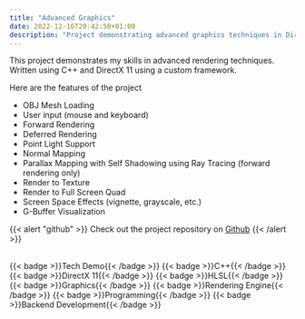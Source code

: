 ```yaml
---
title: "Advanced Graphics"
date: 2022-12-16T20:42:50+01:00
description: "Project demonstrating advanced graphics techniques in DirectX 11"
---
```


This project demonstrates my skills in advanced rendering techniques. Written using C++ and DirectX 11 using a custom framework.

Here are the features of the project

- OBJ Mesh Loading
- User input (mouse and keyboard)
- Forward Rendering
- Deferred Rendering
- Point Light Support
- Normal Mapping
- Parallax Mapping with Self Shadowing using Ray Tracing (forward rendering only)
- Render to Texture
- Render to Full Screen Quad
- Screen Space Effects (vignette, grayscale, etc.)
- G-Buffer Visualization

{{< alert "github" >}}
Check out the project repository on [Github](https://github.com/ArnavMehta3000/Advanced-Graphics)
{{< /alert >}}

</br>

<div style="display: flex; flex-wrap: wrap; gap: 10px;">
  {{< badge >}}Tech Demo{{< /badge >}}
  {{< badge >}}C++{{< /badge >}}
  {{< badge >}}DirectX 11{{< /badge >}}
  {{< badge >}}HLSL{{< /badge >}}
  {{< badge >}}Graphics{{< /badge >}}
  {{< badge >}}Rendering Engine{{< /badge >}}
  {{< badge >}}Programming{{< /badge >}}
  {{< badge >}}Backend Development{{< /badge >}}
</div>
